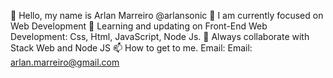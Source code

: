 👋 Hello, my name is Arlan Marreiro @arlansonic
👀 I am currently focused on Web Development 
🌱 Learning and updating on Front-End Web Development: Css, Html, JavaScript, Node Js. 
💞️ Always collaborate with Stack Web and Node JS 
📫 How to get to me. Email:
Email: arlan.marreiro@gmail.com

<!---
arlansonic/arlansonic is a ✨ special ✨ repository because its `README.md` (this file) appears on your GitHub profile.
You can click the Preview link to take a look at your changes.
--->
